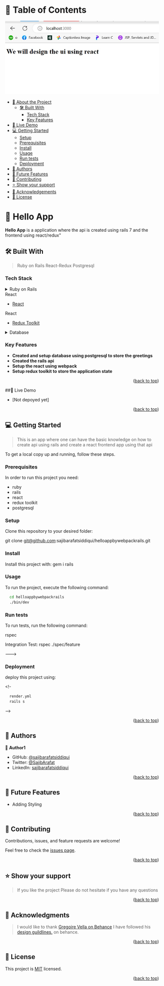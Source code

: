 # 📗 Table of Contents

<img src='./hello.jpg'>

- [📖 About the Project](#about-project)
  - [🛠 Built With](#built-with)
    - [Tech Stack](#tech-stack)
    - [Key Features](#key-features)
 - [🚀 Live Demo](#live-demo)
- [💻 Getting Started](#getting-started)
  - [Setup](#setup)
  - [Prerequisites](#prerequisites)
  - [Install](#install)
  - [Usage](#usage)
  - [Run tests](#run-tests)
  - [Deployment](#deployment)
- [👥 Authors](#authors)
- [🔭 Future Features](#future-features)
- [🤝 Contributing](#contributing)
- [⭐️ Show your support](#support)
- [🙏 Acknowledgements](#acknowledgements)
- [📝 License](#license)

# 📖 Hello App <a name="about-project"></a>

**Hello App** is a application where the api is created using rails 7 and the frontend using react/redux" 

## 🛠 Built With <a name="built-with"></a>
 >Ruby on Rails
 >React-Redux
 >Postgresql
### Tech Stack <a name="tech-stack"></a>

<details>
<summary>Ruby on Rails</summary>
  <ul>
    <li><a href="https://rubyonrails.org/">RubyonRails</a></li>
  </ul>
</details> 
<summary>React</summary>
  <ul>
    <li><a href="https://react.dev/">React</a></li>
  </ul>
</details> 
</details> 
<summary>React</summary>
  <ul>
    <li><a href="https://redux-toolkit.js.org/">Redux Toolkit</a></li>
  </ul>
</details> 
<details>
<summary>Database</summary>
  <ul>
    <li><a href="https://www.postgresql.org/">PostgreSQL</a></li>
  </ul>
</details>

### Key Features <a name="key-features"></a>


- **Created and setup database using postgresql to store the greetings**
- **Created the rails api**
- **Setup the react using webpack**
- **Setup redux toolkit to store the application state**
<p align="right">(<a href="#readme-top">back to top</a>)</p>

##🚀 Live Demo <a name="live-demo"></a>

- [Not depoyed yet]

<p align="right">(<a href="#readme-top">back to top</a>)</p>


## 💻 Getting Started <a name="getting-started"></a>

> This is an app where one can have the basic knowledge on how to create api using rails and create a react frontend app using that api

To get a local copy up and running, follow these steps.

### Prerequisites

In order to run this project you need:
- ruby
- rails
- react
- redux toolkit
- postgresql
  <br>


### Setup

Clone this repository to your desired folder:

  git clone git@github.com:sajibarafatsiddiqui/helloappbywebpackrails.git
### Install

Install this project with:
gem i rails

### Usage

To run the project, execute the following command:
```sh
  cd helloappbywebpackrails
  ./bin/dev
```
### Run tests

To run tests, run the following command:

rspec

Integration Test:
 rspec ./spec/feature
 
--->
### Deployment
 deploy this project using:

<!-

```sh
  render.yml
  rails s
```
  
 -->

<p align="right">(<a href="#readme-top">back to top</a>)</p>


## 👥 Authors <a name="authors"></a>


👤 **Author1**

- GitHub: [@sajibarafatsiddiqui](https://github.com/sajibarafatsiddiqui)
- Twitter: [@SajibArafat](https://twitter.com/SajibArafat)
- LinkedIn: [sajibarafatsiddiqui](https://www.linkedin.com/in/sajibarafatsiddiqui/)
<p align="right">(<a href="#readme-top">back to top</a>)</p>


## 🔭 Future Features <a name="future-features"></a>

- Adding Styling

<p align="right">(<a href="#readme-top">back to top</a>)</p>


## 🤝 Contributing <a name="contributing"></a>

Contributions, issues, and feature requests are welcome!

Feel free to check the [issues page](../../issues/).


<p align="right">(<a href="#readme-top">back to top</a>)</p>

## ⭐️ Show your support <a name="support"></a>

> If you like the project Please do not hesitate if you have any questions

<p align="right">(<a href="#readme-top">back to top</a>)</p>

## 🙏 Acknowledgments <a name="acknowledgements"></a>

> I would like to thank  <a href="https://www.behance.net/gregoirevella">Gregoire Vella on Behance</a> I have followed his 
<a href="https://www.behance.net/gallery/19759151/Snapscan-iOs-design-and-branding?tracking_source=&">design guildlines.</a> on behance.

<p align="right">(<a href="#readme-top">back to top</a>)</p>

## 📝 License <a name="license"></a>

This project is [MIT](./MIT.md) licensed.

<p align="right">(<a href="#readme-top">back to top</a>)</p>
